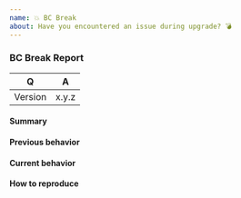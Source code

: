 ```yaml
---
name: 💥 BC Break
about: Have you encountered an issue during upgrade? 💣
---
```


<!--
Before reporting a BC break, please consult the CHANGELOG to make sure it's not an expected change: https://github.com/laminas/laminas-zendframework-bridge/blob/master/CHANGELOG.md
-->

### BC Break Report

<!-- Fill in the relevant information below to help triage your issue. -->

|    Q        |   A
|------------ | ------
| Version     | x.y.z

#### Summary

<!-- Provide a summary describing the problem you are experiencing. -->

#### Previous behavior

<!-- What was the previous (working) behavior? -->

#### Current behavior

<!-- What is the current (broken) behavior? -->

#### How to reproduce

<!--
Provide steps to reproduce the BC break.
Adding a failing unit test would help us a lot - you can submit it in a Pull Request separately, referencing this bug report.
-->
